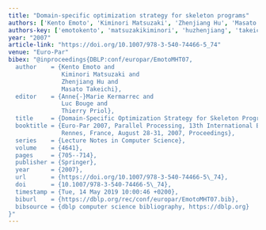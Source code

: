 ```yaml
---
title: "Domain-specific optimization strategy for skeleton programs"
authors: ['Kento Emoto', 'Kiminori Matsuzaki', 'Zhenjiang Hu', 'Masato Takeichi']
authors-key: ['emotokento', 'matsuzakikiminori', 'huzhenjiang', 'takeichimasato']
year: "2007"
article-link: "https://doi.org/10.1007/978-3-540-74466-5_74"
venue: "Euro-Par"
bibex: "@inproceedings{DBLP:conf/europar/EmotoMHT07,
  author    = {Kento Emoto and
               Kiminori Matsuzaki and
               Zhenjiang Hu and
               Masato Takeichi},
  editor    = {Anne{-}Marie Kermarrec and
               Luc Bouge and
               Thierry Priol},
  title     = {Domain-Specific Optimization Strategy for Skeleton Programs},
  booktitle = {Euro-Par 2007, Parallel Processing, 13th International Euro-Par Conference,
               Rennes, France, August 28-31, 2007, Proceedings},
  series    = {Lecture Notes in Computer Science},
  volume    = {4641},
  pages     = {705--714},
  publisher = {Springer},
  year      = {2007},
  url       = {https://doi.org/10.1007/978-3-540-74466-5\_74},
  doi       = {10.1007/978-3-540-74466-5\_74},
  timestamp = {Tue, 14 May 2019 10:00:46 +0200},
  biburl    = {https://dblp.org/rec/conf/europar/EmotoMHT07.bib},
  bibsource = {dblp computer science bibliography, https://dblp.org}
}"
---
```

